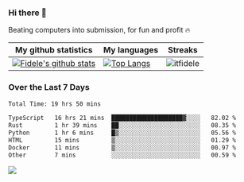 ### Hi there 👋
<p>Beating computers into submission, for fun and profit 🔥</p>

|My github statistics|My languages|Streaks|
|-|-|-|
|[![Fidele's github stats](https://github-readme-stats.vercel.app/api?username=itfidele&count_private=true&show_icons=true&theme=dark&hide_title=true)](https://github.com/itfidele)|[![Top Langs](https://github-readme-stats.vercel.app/api/top-langs/?username=itfidele&show_icons=true&langs_count=8&theme=dark&layout=compact&hide_title=true)](https://github.com/itfidele)|![itfidele](https://github-readme-streak-stats.herokuapp.com/?user=itfidele&theme=dark)

### Over the Last 7 Days
<!--START_SECTION:waka-->

```txt
Total Time: 19 hrs 50 mins

TypeScript   16 hrs 21 mins  ████████████████████▓░░░░   82.02 %
Rust         1 hr 39 mins    ██░░░░░░░░░░░░░░░░░░░░░░░   08.35 %
Python       1 hr 6 mins     █▒░░░░░░░░░░░░░░░░░░░░░░░   05.56 %
HTML         15 mins         ▒░░░░░░░░░░░░░░░░░░░░░░░░   01.29 %
Docker       11 mins         ▒░░░░░░░░░░░░░░░░░░░░░░░░   00.97 %
Other        7 mins          ░░░░░░░░░░░░░░░░░░░░░░░░░   00.59 %
```

<!--END_SECTION:waka-->



![](https://komarev.com/ghpvc/?username=itfidele)

